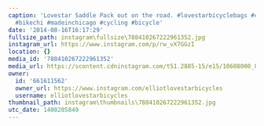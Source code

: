 ```yaml
---
caption: 'Lovestar Saddle Pack out on the road. #lovestarbicyclebags #custom #handmade
  #bikechi #madeinchicago #cycling #bicycle'
date: '2014-08-16T16:17:29'
fullsize_path: instagram\fullsize\788410267222961352.jpg
instagram_url: https://www.instagram.com/p/rw_vX7GGzI
location: {}
media_id: '788410267222961352'
media_url: https://scontent.cdninstagram.com/t51.2885-15/e15/10608000_823819004318762_800036021_n.jpg?ig_cache_key=Nzg4NDEwMjY3MjIyOTYxMzUy.2
owner:
  id: '661611562'
  owner_url: https://www.instagram.com/elliotlovestarbicycles
  username: elliotlovestarbicycles
thumbnail_path: instagram\thumbnails\788410267222961352.jpg
utc_date: 1408205849
---
```

